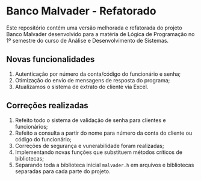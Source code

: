 # Banco Malvader - Refatorado
Este repositório contém uma versão melhorada e refatorada do projeto Banco Malvader desenvolvido para a matéria de Lógica de Programação no 1º semestre do curso de Análise e Desenvolvimento de Sistemas.

## Novas funcionalidades
1. Autenticação por número da conta/código do funcionário e senha;
2. Otimização do envio de mensagens de resposta do programa;
3. Atualizamos o sistema de extrato do cliente via Excel.

## Correções realizadas
1. Refeito todo o sistema de validação de senha para clientes e funcionários;
2. Refeito a consulta a partir do nome para número da conta do cliente ou código do funcionário;
3. Correções de segurança e vunerabilidade foram realizadas;
4. Implementando novas funções que substituem métodos críticos de bibliotecas;
5. Separando toda a biblioteca inicial `malvader.h` em arquivos e bibliotecas separadas para cada parte do projeto.